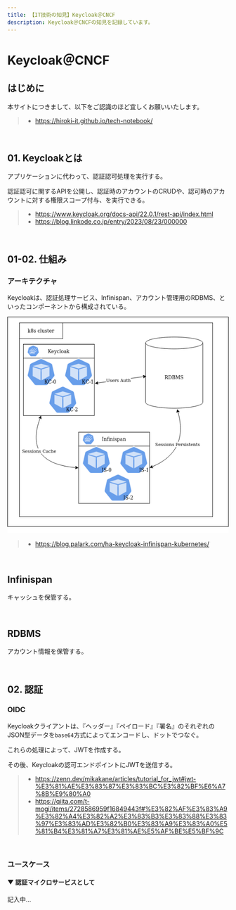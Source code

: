 ```yaml
---
title: 【IT技術の知見】Keycloak＠CNCF
description: Keycloak＠CNCFの知見を記録しています。
---
```


# Keycloak＠CNCF

## はじめに

本サイトにつきまして、以下をご認識のほど宜しくお願いいたします。

> - https://hiroki-it.github.io/tech-notebook/

<br>

## 01. Keycloakとは

アプリケーションに代わって、認証認可処理を実行する。

認証認可に関するAPIを公開し、認証時のアカウントのCRUDや、認可時のアカウントに対する権限スコープ付与、を実行できる。

> - https://www.keycloak.org/docs-api/22.0.1/rest-api/index.html
> - https://blog.linkode.co.jp/entry/2023/08/23/000000

<br>

## 01-02. 仕組み

### アーキテクチャ

Keycloakは、認証処理サービス、Infinispan、アカウント管理用のRDBMS、といったコンポーネントから構成されている。

![keycloak_architecture](https://raw.githubusercontent.com/hiroki-it/tech-notebook-images/master/images/keycloak_architecture.png)

> - https://blog.palark.com/ha-keycloak-infinispan-kubernetes/

<br>

## Infinispan

キャッシュを保管する。

<br>

## RDBMS

アカウント情報を保管する。

<br>

## 02. 認証

### OIDC

Keycloakクライアントは、『ヘッダー』『ペイロード』『署名』のそれぞれのJSON型データを`base64`方式によってエンコードし、ドットでつなぐ。

これらの処理によって、JWTを作成する。

その後、Keycloakの認可エンドポイントにJWTを送信する。

> - https://zenn.dev/mikakane/articles/tutorial_for_jwt#jwt-%E3%81%AE%E3%83%87%E3%83%BC%E3%82%BF%E6%A7%8B%E9%80%A0
> - https://qiita.com/t-mogi/items/2728586959f16849443f#%E3%82%AF%E3%83%A9%E3%82%A4%E3%82%A2%E3%83%B3%E3%83%88%E3%83%97%E3%83%AD%E3%82%B0%E3%83%A9%E3%83%A0%E5%81%B4%E3%81%A7%E3%81%AE%E5%AF%BE%E5%BF%9C

<br>

### ユースケース

#### ▼ 認証マイクロサービスとして

記入中...

<br>
